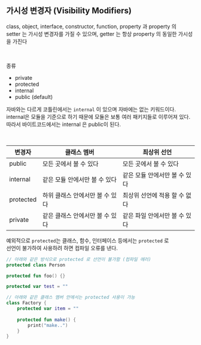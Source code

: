 ## 가시성 변경자 (Visibility Modifiers)    
class, object, interface, constructor, function, property 과 property 의     
setter 는 가시성 변경자를 가질 수 있으며, getter 는 항상 property 의 동일한 가시성을 가진다

<br>

종류
- private
- protected
- internal
- public (default)

자바와는 다르게 코틀린에서는 `internal` 이 있으며 자바에는 없는 키워드이다.     
internal은 모듈을 기준으로 하기 때문에 모듈은 보통 여러 패키지들로 이루어져 있다.    
따라서 바이트코드에서는 internal 은 public이 된다.

<br>

|변경자|클래스 멤버|최상위 선언|
|---|---|---|
|public|모든 곳에서 볼 수 있다|모든 곳에서 볼 수 있다|
|internal|같은 모듈 안에서만 볼 수 있다|같은 모듈 안에서만 볼 수 있다|
|protected|하위 클래스 안에서만 볼 수 있다|최상위 선언에 적용 할 수 없다|
|private|같은 클래스 안에서만 볼 수 있다|같은 파일 안에서만 볼 수 있다|

예외적으로 `protected`는 클래스, 함수, 인터페이스 등에서는 `protected` 로     
선언이 불가하여 사용하려 하면 컴파일 오류를 낸다.

```kotlin
// 아래와 같은 방식으로 protected 로 선언이 불가함 (컴파일 에러)
protected class Person

protected fun foo() {}

protected var test = ""

// 아래와 같은 클래스 멤버 안에서는 protected 사용이 가능
class Factory {
    protected var item = ""
    
    protected fun make() {
        print("make..")
    }
}
```

<br>









